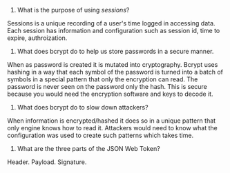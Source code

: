 1. What is the purpose of using _sessions_?

Sessions is a unique recording of a user's time logged in accessing data. Each session has information and configuration such as session id, time to expire, authroization.

1. What does bcrypt do to help us store passwords in a secure manner.

When as password is created it is mutated into cryptography. Bcrypt uses hashing in a way that each symbol of the password is turned into a batch of symbols in a special pattern that only the encryption can read. The password is never seen on the password only the hash. This is secure because you would need the encryption software and keys to decode it.

1. What does bcrypt do to slow down attackers?

When information is encrypted/hashed it does so in a unique pattern that only engine knows how to read it. Attackers would need to know what the configuration was used to create such patterns which takes time.

1. What are the three parts of the JSON Web Token?

Header. Payload. Signature.